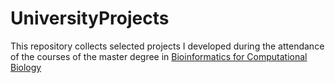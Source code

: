 # UniversityProjects
This repository collects selected projects I developed during the attendance of the courses of the master degree in [Bioinformatics for Computational Biology](https://www.polimi.it/en/international-prospective-students/laurea-magistrale-programmes-equivalent-to-master-of-science/programme-catalogue/bioinformatics-for-computational-genomics/)
